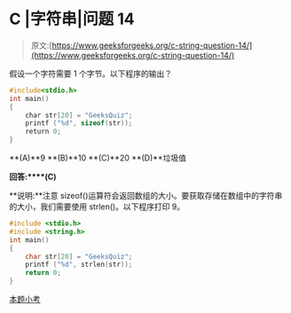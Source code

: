 # C |字符串|问题 14

> 原文:[https://www.geeksforgeeks.org/c-string-question-14/](https://www.geeksforgeeks.org/c-string-question-14/)

假设一个字符需要 1 个字节。以下程序的输出？

```cpp
#include<stdio.h>
int main()
{
    char str[20] = "GeeksQuiz";
    printf ("%d", sizeof(str));
    return 0;
}
```

**(A)**9
**(B)**10
**(C)**20
**(D)**垃圾值

**回答:****(C)**

**说明:**注意 sizeof()运算符会返回数组的大小。要获取存储在数组中的字符串的大小，我们需要使用 strlen()。以下程序打印 9。

```cpp
#include <stdio.h>
#include <string.h>
int main()
{
    char str[20] = "GeeksQuiz";
    printf ("%d", strlen(str));
    return 0;
}

```

[本题小考](https://www.geeksforgeeks.org/quiz-corner-gq/)